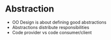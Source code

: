 # Abstraction

- OO Design is about defining good abstractions
- Abstractions distribute responsibilities
- Code provider vs code consumer/client